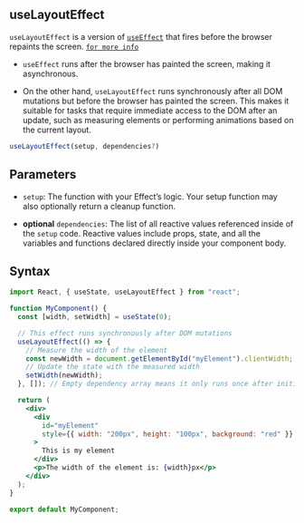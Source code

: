 ## useLayoutEffect

`useLayoutEffect` is a version of [`useEffect`](./useEffect.md) that fires before the browser repaints the screen. [`for more info`](https://react.dev/reference/react/useLayoutEffect)

- `useEffect` runs after the browser has painted the screen, making it asynchronous.

- On the other hand, `useLayoutEffect` runs synchronously after all DOM mutations but before the browser has painted the screen. This makes it suitable for tasks that require immediate access to the DOM after an update, such as measuring elements or performing animations based on the current layout.

```jsx
useLayoutEffect(setup, dependencies?)
```

## Parameters

- `setup`: The function with your Effect’s logic. Your setup function may also optionally return a cleanup function.

- **optional** `dependencies`: The list of all reactive values referenced inside of the `setup` code. Reactive values include props, state, and all the variables and functions declared directly inside your component body.

## Syntax

```jsx
import React, { useState, useLayoutEffect } from "react";

function MyComponent() {
  const [width, setWidth] = useState(0);

  // This effect runs synchronously after DOM mutations
  useLayoutEffect(() => {
    // Measure the width of the element
    const newWidth = document.getElementById("myElement").clientWidth;
    // Update the state with the measured width
    setWidth(newWidth);
  }, []); // Empty dependency array means it only runs once after initial render

  return (
    <div>
      <div
        id="myElement"
        style={{ width: "200px", height: "100px", background: "red" }}
      >
        This is my element
      </div>
      <p>The width of the element is: {width}px</p>
    </div>
  );
}

export default MyComponent;
```
